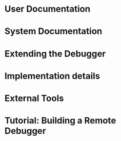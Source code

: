 # User Documentation

<!inputFile|path=chapters/basics/index.md!>

<!inputFile|path=chapters/advanced/index.md!>

<!inputFile|path=chapters/debugger-driven-development/index.md!>

# System Documentation

<!inputFile|path=chapters/debugger-configuration/index.md!>

<!inputFile|path=chapters/oups/index.md!>

<!inputFile|path=chapters/emergency-debugger/index.md!>

# Extending the Debugger

<!inputFile|path=chapters/extensions/index.md!>

<!inputFile|path=chapters/sindarin/index.md!>

<!inputFile|path=chapters/domain-specific-debuggers/index.md!>

# Implementation details

<!inputFile|path=chapters/implementation/index.md!>

# External Tools

<!inputFile|path=chapters/chest/index.md!>

<!inputFile|path=chapters/seeker/index.md!>

<!inputFile|path=chapters/dast/index.md!>

<!inputFile|path=chapters/red/index.md!>

# Tutorial: Building a Remote Debugger
